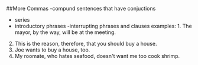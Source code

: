 

##More Commas
-compund sentences that have conjuctions
- series 
- introductory phrases
-interrupting phrases  and clauses
examples: 1. The mayor, by the way, will be at the meeting.
2. This is the reason, therefore, that you should buy a house.
3. Joe wants to buy a house, too.
4. My roomate, who hates seafood, doesn't want me too cook shrimp.
